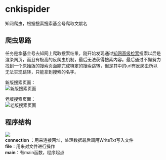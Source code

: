 # cnkispider
知网爬虫，根据搜索搜索基金号爬取文献名
## 爬虫思路  
任务是拿基金号去知网上爬取搜索结果，刚开始发现通过[知网高级检索](http://nvsm.cnki.net/kns/brief/result.aspx?dbprefix=SCDB&crossDbcodes=CJFQ,CDFD,CMFD,CPFD,IPFD,CCND,CCJD)搜索以后是渲染网页，而且有极高的反爬虫机制，最后无法获得搜索内容。最后通过不懈努力找到一个原始版的搜索页面能完成特定的搜索跳转，但是其中的url有反爬虫所以无法实现跳转，只能拿到搜索的名字。 
   
新版搜索页面：  
![新版搜索页面](http://wx1.sinaimg.cn/mw690/0060lm7Tly1ftohyaaplsj30z80ngjw1.jpg)  
  

老版搜索页面：  
![老版搜索页面](http://wx2.sinaimg.cn/mw690/0060lm7Tly1ftoi03b80nj30sf0fkdkg.jpg)

## 程序结构
![](http://wx4.sinaimg.cn/mw690/0060lm7Tly1ftoi7ltt1ej308308e0ss.jpg
)  
__connection__	：用来连接网址，处理数据最后调用WriteTxt写入文件  
**file**：用来对文件进行操作  
**main**：有main函数，程序起点